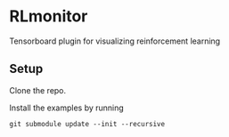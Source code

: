 # RLmonitor
Tensorboard plugin for visualizing reinforcement learning

## Setup
Clone the repo.

Install the examples by running

    git submodule update --init --recursive


